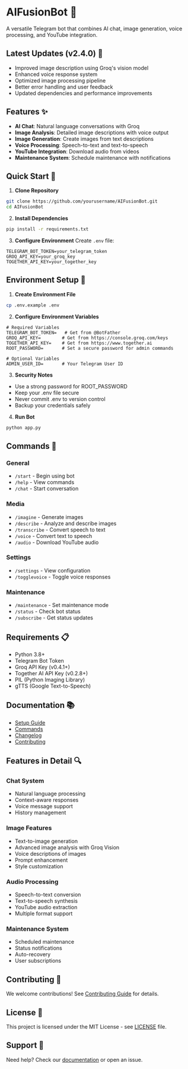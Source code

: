 # AIFusionBot 🤖

A versatile Telegram bot that combines AI chat, image generation, voice processing, and YouTube integration.

## Latest Updates (v2.4.0) 🎉
- Improved image description using Groq's vision model
- Enhanced voice response system
- Optimized image processing pipeline
- Better error handling and user feedback
- Updated dependencies and performance improvements

## Features ✨

- **AI Chat**: Natural language conversations with Groq
- **Image Analysis**: Detailed image descriptions with voice output
- **Image Generation**: Create images from text descriptions
- **Voice Processing**: Speech-to-text and text-to-speech
- **YouTube Integration**: Download audio from videos
- **Maintenance System**: Schedule maintenance with notifications

## Quick Start 🚀

1. **Clone Repository**
```bash
git clone https://github.com/yourusername/AIFusionBot.git
cd AIFusionBot
```

2. **Install Dependencies**
```bash
pip install -r requirements.txt
```

3. **Configure Environment**
Create `.env` file:
```env
TELEGRAM_BOT_TOKEN=your_telegram_token
GROQ_API_KEY=your_groq_key
TOGETHER_API_KEY=your_together_key
```

## Environment Setup 🔐

1. **Create Environment File**
```bash
cp .env.example .env
```

2. **Configure Environment Variables**
```env
# Required Variables
TELEGRAM_BOT_TOKEN=   # Get from @BotFather
GROQ_API_KEY=        # Get from https://console.groq.com/keys
TOGETHER_API_KEY=    # Get from https://www.together.ai
ROOT_PASSWORD=       # Set a secure password for admin commands

# Optional Variables
ADMIN_USER_ID=       # Your Telegram User ID
```

3. **Security Notes**
- Use a strong password for ROOT_PASSWORD
- Keep your .env file secure
- Never commit .env to version control
- Backup your credentials safely

4. **Run Bot**
```bash
python app.py
```

## Commands 📝

### General
- `/start` - Begin using bot
- `/help` - View commands
- `/chat` - Start conversation

### Media
- `/imagine` - Generate images
- `/describe` - Analyze and describe images
- `/transcribe` - Convert speech to text
- `/voice` - Convert text to speech
- `/audio` - Download YouTube audio

### Settings
- `/settings` - View configuration
- `/togglevoice` - Toggle voice responses

### Maintenance
- `/maintenance` - Set maintenance mode
- `/status` - Check bot status
- `/subscribe` - Get status updates

## Requirements 📋

- Python 3.8+
- Telegram Bot Token
- Groq API Key (v0.4.1+)
- Together AI API Key (v0.2.8+)
- PIL (Python Imaging Library)
- gTTS (Google Text-to-Speech)

## Documentation 📚

- [Setup Guide](docs/setup.md)
- [Commands](docs/commands.md)
- [Changelog](docs/changelog.md)
- [Contributing](CONTRIBUTING.md)

## Features in Detail 🔍

### Chat System
- Natural language processing
- Context-aware responses
- Voice message support
- History management

### Image Features
- Text-to-image generation
- Advanced image analysis with Groq Vision
- Voice descriptions of images
- Prompt enhancement
- Style customization

### Audio Processing
- Speech-to-text conversion
- Text-to-speech synthesis
- YouTube audio extraction
- Multiple format support

### Maintenance System
- Scheduled maintenance
- Status notifications
- Auto-recovery
- User subscriptions

## Contributing 🤝

We welcome contributions! See [Contributing Guide](CONTRIBUTING.md) for details.

## License 📄

This project is licensed under the MIT License - see [LICENSE](LICENSE) file.

## Support 💬

Need help? Check our [documentation](docs/index.md) or open an issue.
